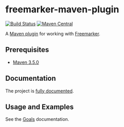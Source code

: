 # freemarker-maven-plugin

[![Build Status](https://travis-ci.org/microbean/freemarker-maven-plugin.svg?branch=master)](https://travis-ci.org/microbean/freemarker-maven-plugin)
[![Maven Central](https://maven-badges.herokuapp.com/maven-central/org.microbean/freemarker-maven-plugin/badge.svg)](https://maven-badges.herokuapp.com/maven-central/org.microbean/freemarker-maven-plugin)

A [Maven plugin][maven-plugin] for working with [Freemarker][freemarker].

## Prerequisites

* [Maven 3.5.0][maven]

## Documentation

The project is [fully documented][documentation].

## Usage and Examples

See the [Goals][goals] documentation.

[maven]: https://maven.apache.org/
[maven-plugin]: https://maven.apache.org/plugin-developers/index.html
[freemarker]: https://freemarker.apache.org/docs/api/index.html
[documentation]: https://microbean.github.io/freemarker-maven-plugin/
[goals]: https://microbean.github.io/freemarker-maven-plugin/plugin-info.html
